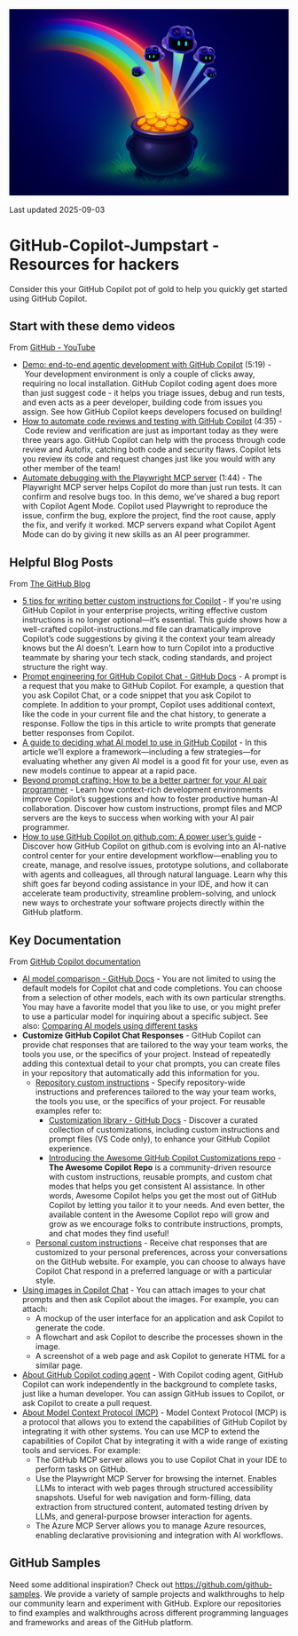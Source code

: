 <img src="images/GitHub%20Copilot%20Pot%20of%20Gold.png" alt="GitHub Copilot Pot of Gold" width="600"/>

Last updated 2025-09-03

# GitHub-Copilot-Jumpstart - Resources for hackers
Consider this your GitHub Copilot pot of gold to help you quickly get started using GitHub Copilot.

## Start with these demo videos

From [GitHub - YouTube](https://www.youtube.com/@GitHub/videos)  
+ [Demo: end-to-end agentic development with GitHub Copilot](https://www.youtube.com/watch?v=onVn-lnHZ9s) (5:19) - Your development environment is only a couple of clicks away, requiring no local installation. GitHub Copilot coding agent does more than just suggest code - it helps you triage issues, debug and run tests, and even acts as a peer developer, building code from issues you assign. See how GitHub Copilot keeps developers focused on building!
+ [How to automate code reviews and testing with GitHub Copilot](https://www.youtube.com/watch?v=HDEGFNAUkX8) (4:35) - Code review and verification are just as important today as they were three years ago. GitHub Copilot can help with the process through code review and Autofix, catching both code and security flaws. Copilot lets you review its code and request changes just like you would with any other member of the team!
+ [Automate debugging with the Playwright MCP server](https://www.youtube.com/watch?v=Sh9D3lQs3A8) (1:44) - The Playwright MCP server helps Copilot do more than just run tests. It can confirm and resolve bugs too. In this demo, we’ve shared a bug report with Copilot Agent Mode. Copilot used Playwright to reproduce the issue, confirm the bug, explore the project, find the root cause, apply the fix, and verify it worked. MCP servers expand what Copilot Agent Mode can do by giving it new skills as an AI peer programmer.

## Helpful Blog Posts 

From [The GitHub Blog](https://github.blog/)
+ [5 tips for writing better custom instructions for Copilot](https://github.blog/ai-and-ml/github-copilot/5-tips-for-writing-better-custom-instructions-for-copilot/) - If you're using GitHub Copilot in your enterprise projects, writing effective custom instructions is no longer optional—it’s essential. This guide shows how a well-crafted copilot-instructions.md file can dramatically improve Copilot’s code suggestions by giving it the context your team already knows but the AI doesn’t. Learn how to turn Copilot into a productive teammate by sharing your tech stack, coding standards, and project structure the right way.
+ [Prompt engineering for GitHub Copilot Chat - GitHub Docs](https://docs.github.com/en/copilot/concepts/prompt-engineering) - A prompt is a request that you make to GitHub Copilot. For example, a question that you ask Copilot Chat, or a code snippet that you ask Copilot to complete. In addition to your prompt, Copilot uses additional context, like the code in your current file and the chat history, to generate a response. Follow the tips in this article to write prompts that generate better responses from Copilot.
+ [A guide to deciding what AI model to use in GitHub Copilot](https://github.blog/ai-and-ml/github-copilot/a-guide-to-deciding-what-ai-model-to-use-in-github-copilot/) - In this article we’ll explore a framework—including a few strategies—for evaluating whether any given AI model is a good fit for your use, even as new models continue to appear at a rapid pace.
+ [Beyond prompt crafting: How to be a better partner for your AI pair programmer](https://github.blog/ai-and-ml/github-copilot/beyond-prompt-crafting-how-to-be-a-better-partner-for-your-ai-pair-programmer/) - Learn how context-rich development environments improve Copilot’s suggestions and how to foster productive human-AI collaboration. Discover how custom instructions, prompt files and MCP servers are the keys to success when working with your AI pair programmer.
+ [How to use GitHub Copilot on github.com: A power user’s guide](https://github.blog/ai-and-ml/github-copilot/how-to-use-github-copilot-on-github-com-a-power-users-guide/) - Discover how GitHub Copilot on github.com is evolving into an AI-native control center for your entire development workflow—enabling you to create, manage, and resolve issues, prototype solutions, and collaborate with agents and colleagues, all through natural language. Learn why this shift goes far beyond coding assistance in your IDE, and how it can accelerate team productivity, streamline problem-solving, and unlock new ways to orchestrate your software projects directly within the GitHub platform.

## Key Documentation

From [GitHub Copilot documentation](https://docs.github.com/en/copilot)  
+ [AI model comparison - GitHub Docs](https://docs.github.com/en/copilot/reference/ai-models/model-comparison) - You are not limited to using the default models for Copilot chat and code completions. You can choose from a selection of other models, each with its own particular strengths. You may have a favorite model that you like to use, or you might prefer to use a particular model for inquiring about a specific subject. See also: [Comparing AI models using different tasks](https://docs.github.com/en/copilot/tutorials/compare-ai-models)
+ **Customize GitHub Copilot Chat Responses** - GitHub Copilot can provide chat responses that are tailored to the way your team works, the tools you use, or the specifics of your project. Instead of repeatedly adding this contextual detail to your chat prompts, you can create files in your repository that automatically add this information for you.
  + [Repository custom instructions](https://docs.github.com/en/enterprise-cloud@latest/copilot/how-tos/configure-custom-instructions/add-repository-instructions) - Specify repository-wide instructions and preferences tailored to the way your team works, the tools you use, or the specifics of your project. For reusable examples refer to:
    + [Customization library - GitHub Docs](https://docs.github.com/en/copilot/tutorials/customization-library) - Discover a curated collection of customizations, including custom instructions and prompt files (VS Code only), to enhance your GitHub Copilot experience.
    + [Introducing the Awesome GitHub Copilot Customizations repo](https://devblogs.microsoft.com/blog/introducing-awesome-github-copilot-customizations-repo) - **The Awesome Copilot Repo** is a community-driven resource with custom instructions, reusable prompts, and custom chat modes that helps you get consistent AI assistance. In other words, Awesome Copilot helps you get the most out of GitHub Copilot by letting you tailor it to your needs. And even better, the available content in the Awesome Copilot repo will grow and grow as we encourage folks to contribute instructions, prompts, and chat modes they find useful!
  + [Personal custom instructions](https://docs.github.com/en/enterprise-cloud@latest/copilot/how-tos/configure-custom-instructions/add-personal-instructions) - Receive chat responses that are customized to your personal preferences, across your conversations on the GitHub website. For example, you can choose to always have Copilot Chat respond in a preferred language or with a particular style.
+ [Using images in Copilot Chat](https://docs.github.com/en/enterprise-cloud@latest/copilot/how-tos/use-chat/use-chat-in-ide#using-images-in-copilot-chat) - You can attach images to your chat prompts and then ask Copilot about the images. For example, you can attach:
  + A mockup of the user interface for an application and ask Copilot to generate the code.
  + A flowchart and ask Copilot to describe the processes shown in the image.
  + A screenshot of a web page and ask Copilot to generate HTML for a similar page.
+ [About GitHub Copilot coding agent](https://docs.github.com/en/enterprise-cloud@latest/copilot/concepts/coding-agent/coding-agent) - With Copilot coding agent, GitHub Copilot can work independently in the background to complete tasks, just like a human developer. You can assign GitHub issues to Copilot, or ask Copilot to create a pull request.
+ [About Model Context Protocol (MCP)](https://docs.github.com/en/copilot/concepts/about-mcp) - Model Context Protocol (MCP) is a protocol that allows you to extend the capabilities of GitHub Copilot by integrating it with other systems. You can use MCP to extend the capabilities of Copilot Chat by integrating it with a wide range of existing tools and services. For example:
  + The GitHub MCP server allows you to use Copilot Chat in your IDE to perform tasks on GitHub. 
  + Use the Playwright MCP Server for browsing the internet. Enables LLMs to interact with web pages through structured accessibility snapshots. Useful for web navigation and form-filling, data extraction from structured content, automated testing driven by LLMs, and general-purpose browser interaction for agents.
  + The Azure MCP Server allows you to manage Azure resources, enabling declarative provisioning and integration with AI workflows.

## GitHub Samples

Need some additional inspiration? Check out https://github.com/github-samples. We provide a variety of sample projects and walkthroughs to help our community learn and experiment with GitHub. Explore our repositories to find examples and walkthroughs across different programming languages and frameworks and areas of the GitHub platform.
